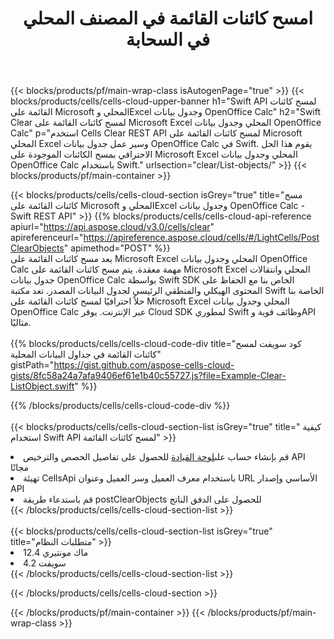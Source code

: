 ﻿---
title:  امسح كائنات القائمة في المصنف المحلي في السحابة
description: واجهات برمجة التطبيقات السحابية ومجموعات SDK لمسح كائنات القائمة على Microsoft Excel وOpenOffice Calc. قم بمسح كائنات القائمة في جداول البيانات المحلية بواسطة Cells Cloud API. يدعم SDK أنواع لغات التطوير. وهي تشمل Android وC# وGo وJava وNodeJS وPerl وPHP وPython وRuby وswift.
url: /ar/swift/clear/list-objects/
---
{{< blocks/products/pf/main-wrap-class isAutogenPage="true" >}}
{{< blocks/products/cells/cells-cloud-upper-banner h1="Swift API لمسح كائنات القائمة على Microsoft المحلي وExcel وجدول بيانات OpenOffice Calc" h2="Swift Clear لمسح كائنات القائمة على Microsoft Excel المحلي وجدول بيانات OpenOffice Calc" p="استخدم Cells Clear REST API لمسح كائنات القائمة على Microsoft المحلي Excel وسير عمل جدول بيانات OpenOffice Calc في Swift. يقوم هذا الحل الاحترافي بمسح الكائنات الموجودة على Microsoft Excel المحلي وجدول بيانات OpenOffice Calc باستخدام Swift." urlsection="clear/List-objects/" >}}
{{< blocks/products/pf/main-container >}}

{{< blocks/products/cells/cells-cloud-section isGrey="true" title="مسح كائنات القائمة على Microsoft المحلي وExcel وجدول بيانات OpenOffice Calc - Swift REST API" >}}
{{% blocks/products/cells/cells-cloud-api-reference apiurl="https://api.aspose.cloud/v3.0/cells/clear" apireferenceurl="https://apireference.aspose.cloud/cells/#/LightCells/PostClearObjects" apimethod="POST" %}}
<br/>
يعد مسح كائنات القائمة على Microsoft Excel المحلي وجدول بيانات OpenOffice Calc مهمة معقدة. يتم مسح كائنات القائمة على Microsoft Excel المحلي وانتقالات جدول بيانات OpenOffice Calc بواسطة Swift SDK الخاص بنا مع الحفاظ على المحتوى الهيكلي والمنطقي الرئيسي لجدول البيانات المصدر. تعد مكتبة Swift الخاصة بنا حلاً احترافيًا لمسح كائنات القائمة على Microsoft Excel المحلي وجدول بيانات OpenOffice Calc عبر الإنترنت. يوفر Cloud SDK لمطوري Swift وظائف قوية وAPI مثاليًا.
<br/>
<br/>
{{% blocks/products/cells/cells-cloud-code-div title="كود سويفت لمسح كائنات القائمة في جداول البيانات المحلية" gistPath="https://gist.github.com/aspose-cells-cloud-gists/8fc58a24a7afa9406ef61e1b40c55727.js?file=Example-Clear-ListObject.swift" %}}
  
{{% /blocks/products/cells/cells-cloud-code-div %}}
<br/>
<br/>
{{< blocks/products/cells/cells-cloud-section-list isGrey="true" title=" كيفية استخدام Swift API لمسح كائنات القائمة" >}}
<li> قم بإنشاء حساب على<a href="https://dashboard.aspose.cloud/">لوحة القيادة</a> للحصول على تفاصيل الحصص والترخيص API مجانًا</li>
<li>تهيئة CellsApi باستخدام معرف العميل وسر العميل وعنوان URL الأساسي وإصدار API</li>
<li>قم باستدعاء طريقة postClearObjects للحصول على الدفق الناتج</li>
{{< /blocks/products/cells/cells-cloud-section-list >}}
<br/>
<br/>
{{< blocks/products/cells/cells-cloud-section-list isGrey="true" title="متطلبات النظام" >}}
<li>ماك مونتيري 12.4</li>
<li>سويفت 4.2</li>
{{< /blocks/products/cells/cells-cloud-section-list >}}

{{< /blocks/products/cells/cells-cloud-section >}}

{{< /blocks/products/pf/main-container >}}
{{< /blocks/products/pf/main-wrap-class >}}

